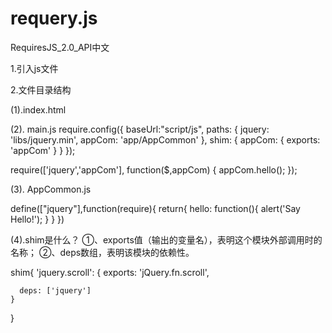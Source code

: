 # requery.js
RequiresJS_2.0_API中文

1.引入js文件
<script  data-main=”js /main”  scr=” js/require.js”></script>
2.文件目录结构

(1).index.html
<script  data-main=”script/js /main”  scr=” script/js /require.js”></script>

(2). main.js
require.config({
baseUrl:"script/js",
paths: {
	jquery: 'libs/jquery.min',
	appCom: 'app/AppCommon'
},
shim: {
	appCom: { 
			exports: 'appCom' 
		}
	}
});

require(['jquery','appCom'], function($,appCom) {
	appCom.hello();
});


(3). AppCommon.js

define(["jquery"],function(require){
    return{
	hello: function(){
	    alert('Say Hello!');
	}
    }
})

(4).shim是什么？
①、exports值（输出的变量名），表明这个模块外部调用时的名称；
②、deps数组，表明该模块的依赖性。

shim{
    'jquery.scroll': {
      exports: 'jQuery.fn.scroll',

      deps: ['jquery']
    }
}
